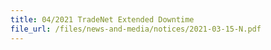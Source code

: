 ```yaml
---
title: 04/2021 TradeNet Extended Downtime
file_url: /files/news-and-media/notices/2021-03-15-N.pdf
---
```

